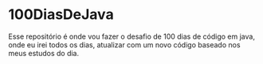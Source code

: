 # 100DiasDeJava

Esse repositório é onde vou fazer o desafio de 100 dias de código em java, onde eu irei todos os dias, atualizar com um novo código baseado nos meus estudos do dia.
